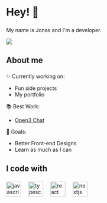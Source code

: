 # Hey! 🥬

###

My name is Jonas and I'm a developer.

![](https://komarev.com/ghpvc/?username=KaleChips22&label=👀)

###

## About me

###

✨ Currently working on:

* Fun side projects
* My portfolio

📚 Best Work:

* [Open3 Chat](https://github.com/KaleChips22/open3-chat)

🎯 Goals:

* Better Front-end Designs
* Learn as much as I can

###

## I code with

###
  <img src="https://cdn.jsdelivr.net/gh/devicons/devicon/icons/javascript/javascript-original.svg" height="40" alt="javascript logo"  />
  <img width="12" />
  <img src="https://cdn.jsdelivr.net/gh/devicons/devicon/icons/typescript/typescript-original.svg" height="40" alt="typescript logo"  />
  <img width="12" />
  <img src="https://cdn.jsdelivr.net/gh/devicons/devicon/icons/react/react-original.svg" height="40" alt="react logo"  />
  <img width="12" />
  <img src="https://cdn.jsdelivr.net/gh/devicons/devicon/icons/nextjs/nextjs-original.svg" height="40" alt="nextjs logo"  />

###